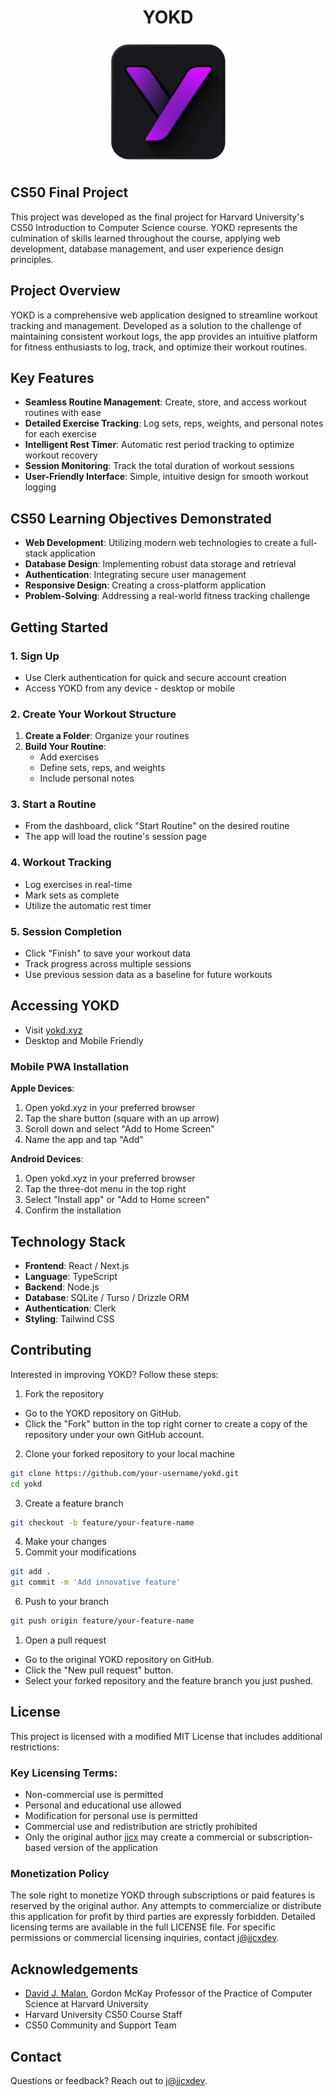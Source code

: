 <div align="center"> 
   <h1>YOKD</h1>
   </div>
<div align="center">
    <img src="/public/icons/icon-512x512.png" alt="YOKD Logo" width="200"/>
</div>

## CS50 Final Project

This project was developed as the final project for Harvard University's CS50 Introduction to Computer Science course. YOKD represents the culmination of skills learned throughout the course, applying web development, database management, and user experience design principles.

## Project Overview

YOKD is a comprehensive web application designed to streamline workout tracking and management. Developed as a solution to the challenge of maintaining consistent workout logs, the app provides an intuitive platform for fitness enthusiasts to log, track, and optimize their workout routines.

## Key Features

- **Seamless Routine Management**: Create, store, and access workout routines with ease
- **Detailed Exercise Tracking**: Log sets, reps, weights, and personal notes for each exercise
- **Intelligent Rest Timer**: Automatic rest period tracking to optimize workout recovery
- **Session Monitoring**: Track the total duration of workout sessions
- **User-Friendly Interface**: Simple, intuitive design for smooth workout logging

## CS50 Learning Objectives Demonstrated

- **Web Development**: Utilizing modern web technologies to create a full-stack application
- **Database Design**: Implementing robust data storage and retrieval
- **Authentication**: Integrating secure user management
- **Responsive Design**: Creating a cross-platform application
- **Problem-Solving**: Addressing a real-world fitness tracking challenge

## Getting Started

### 1. Sign Up
- Use Clerk authentication for quick and secure account creation
- Access YOKD from any device - desktop or mobile

### 2. Create Your Workout Structure
1. **Create a Folder**: Organize your routines
2. **Build Your Routine**: 
   - Add exercises
   - Define sets, reps, and weights
   - Include personal notes

### 3. Start a Routine
- From the dashboard, click "Start Routine" on the desired routine
- The app will load the routine's session page

### 4. Workout Tracking
- Log exercises in real-time
- Mark sets as complete
- Utilize the automatic rest timer

### 5. Session Completion
- Click "Finish" to save your workout data
- Track progress across multiple sessions
- Use previous session data as a baseline for future workouts

## Accessing YOKD

- Visit [yokd.xyz](https://yokd.xyz)
- Desktop and Mobile Friendly

### Mobile PWA Installation

**Apple Devices**:
1. Open yokd.xyz in your preferred browser
2. Tap the share button (square with an up arrow)
3. Scroll down and select "Add to Home Screen"
4. Name the app and tap "Add"

**Android Devices**:
1. Open yokd.xyz in your preferred browser
2. Tap the three-dot menu in the top right
3. Select "Install app" or "Add to Home screen"
4. Confirm the installation

## Technology Stack

- **Frontend**: React / Next.js
- **Language**: TypeScript
- **Backend**: Node.js
- **Database**: SQLite / Turso / Drizzle ORM
- **Authentication**: Clerk
- **Styling**: Tailwind CSS

## Contributing

Interested in improving YOKD? Follow these steps:

1. Fork the repository
- Go to the YOKD repository on GitHub.
- Click the "Fork" button in the top right corner to create a copy of the repository under your own GitHub account.
2. Clone your forked repository to your local machine
```bash
git clone https://github.com/your-username/yokd.git
cd yokd
```
3. Create a feature branch
```bash
git checkout -b feature/your-feature-name
```
4. Make your changes
5. Commit your modifications
```bash
git add .
git commit -m 'Add innovative feature'
```
6. Push to your branch
```bash
git push origin feature/your-feature-name
```
1. Open a pull request
- Go to the original YOKD repository on GitHub.
- Click the "New pull request" button.
- Select your forked repository and the feature branch you just pushed.

## License
This project is licensed with a modified MIT License that includes additional restrictions:
### Key Licensing Terms:

- Non-commercial use is permitted
- Personal and educational use allowed
- Modification for personal use is permitted
- Commercial use and redistribution are strictly prohibited
- Only the original author <a href="https://github.com/jjcxdev">jjcx</a> may create a commercial or subscription-based version of the application

### Monetization Policy
The sole right to monetize YOKD through subscriptions or paid features is reserved by the original author. Any attempts to commercialize or distribute this application for profit by third parties are expressly forbidden.
Detailed licensing terms are available in the full LICENSE file. For specific permissions or commercial licensing inquiries, contact <a href="mailto:j@jjcxdev">j@jjcxdev</a>.

## Acknowledgements
- <a href="https://cs.harvard.edu/malan/">David J. Malan</a>, Gordon McKay Professor of the Practice of Computer Science at Harvard University
- Harvard University CS50 Course Staff
- CS50 Community and Support Team

## Contact
Questions or feedback? Reach out to <a href="mailto:j@jjcxdev">j@jjcxdev</a>.

